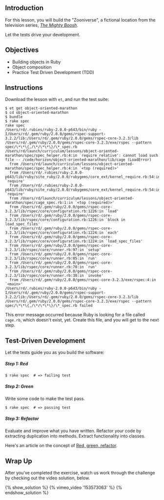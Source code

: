## Introduction

For this lesson, you will build the "Zooniverse", a fictional location from the
television series,
[*The Mighty Boosh*](http://www.bbc.co.uk/comedy/mightyboosh/clips/episodes_series1.shtml).

Let the tests drive your development.


## Objectives

* Building objects in Ruby
* Object composition
* Practice Test Driven Development (TDD)


## Instructions

Download the lesson with `et`, and run the test suite:

```no-highlight
$ et get object-oriented-marathon
$ cd object-oriented-marathon
$ bundle
$ rake spec
rake spec
/Users/rd/.rubies/ruby-2.0.0-p643/bin/ruby -I/Users/rd/.gem/ruby/2.0.0/gems/rspec-support-3.2.2/lib:/Users/rd/.gem/ruby/2.0.0/gems/rspec-core-3.2.3/lib /Users/rd/.gem/ruby/2.0.0/gems/rspec-core-3.2.3/exe/rspec --pattern spec/\*\*\{,/\*/\*\*\}/\*_spec.rb
/Users/rd/launch/curriculum/lessons/object-oriented-marathon/spec/spec_helper.rb:4:in `require_relative': cannot load such file -- /code/horizon/object-oriented-marathon/lib/cage (LoadError)
  from /Users/rd/launch/curriculum/lessons/object-oriented-marathon/spec/spec_helper.rb:4:in `<top (required)>'
  from /Users/rd/.rubies/ruby-2.0.0-p643/lib/ruby/site_ruby/2.0.0/rubygems/core_ext/kernel_require.rb:54:in `require'
  from /Users/rd/.rubies/ruby-2.0.0-p643/lib/ruby/site_ruby/2.0.0/rubygems/core_ext/kernel_require.rb:54:in `require'
  from /Users/rd/launch/curriculum/lessons/object-oriented-marathon/spec/cage_spec.rb:1:in `<top (required)>'
  from /Users/rd/.gem/ruby/2.0.0/gems/rspec-core-3.2.3/lib/rspec/core/configuration.rb:1226:in `load'
  from /Users/rd/.gem/ruby/2.0.0/gems/rspec-core-3.2.3/lib/rspec/core/configuration.rb:1226:in `block in load_spec_files'
  from /Users/rd/.gem/ruby/2.0.0/gems/rspec-core-3.2.3/lib/rspec/core/configuration.rb:1224:in `each'
  from /Users/rd/.gem/ruby/2.0.0/gems/rspec-core-3.2.3/lib/rspec/core/configuration.rb:1224:in `load_spec_files'
  from /Users/rd/.gem/ruby/2.0.0/gems/rspec-core-3.2.3/lib/rspec/core/runner.rb:97:in `setup'
  from /Users/rd/.gem/ruby/2.0.0/gems/rspec-core-3.2.3/lib/rspec/core/runner.rb:85:in `run'
  from /Users/rd/.gem/ruby/2.0.0/gems/rspec-core-3.2.3/lib/rspec/core/runner.rb:70:in `run'
  from /Users/rd/.gem/ruby/2.0.0/gems/rspec-core-3.2.3/lib/rspec/core/runner.rb:38:in `invoke'
  from /Users/rd/.gem/ruby/2.0.0/gems/rspec-core-3.2.3/exe/rspec:4:in `<main>'
/Users/rd/.rubies/ruby-2.0.0-p643/bin/ruby -I/Users/rd/.gem/ruby/2.0.0/gems/rspec-support-3.2.2/lib:/Users/rd/.gem/ruby/2.0.0/gems/rspec-core-3.2.3/lib /Users/rd/.gem/ruby/2.0.0/gems/rspec-core-3.2.3/exe/rspec --pattern spec/\*\*\{,/\*/\*\*\}/\*_spec.rb failed
```

This error message occurred because Ruby is looking for a file called `cage.rb`,
which doesn't exist, yet. Create this file, and you will get to the next step.

## Test-Driven Development

Let the tests guide you as you build the software:

##### Step 1: Red

```no-highlight
$ rake spec  # => failing test
```

##### Step 2: Green

Write some code to make the test pass.

```no-highlight
$ rake spec  # => passing test
```

##### Step 3: Refactor

Evaluate and improve what you have written. Refactor your code by extracting
duplication into methods. Extract functionality into classes.

Here's an article on the concept of
[Red, green, refactor](http://blog.cleancoder.com/uncle-bob/2014/12/17/TheCyclesOfTDD.html).


## Wrap Up

After you've completed the exercise, watch us work through the challenge by
checking out the video solution, below.

{% show_solution %}
{% vimeo_video '153573063' %}
{% endshow_solution %}
